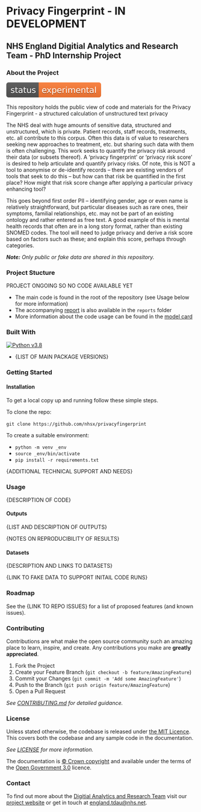 # Privacy Fingerprint - IN DEVELOPMENT
## NHS England Digitial Analytics and Research Team - PhD Internship Project

### About the Project

[![status: experimental](https://github.com/GIScience/badges/raw/master/status/experimental.svg)](https://github.com/GIScience/badges#experimental)

This repository holds the public view of code and materials for the Privacy Fingerprint -  a structured calculation of unstructured text privacy

The NHS deal with huge amounts of sensitive data, structured and unstructured, which is private. Patient records, staff records, treatments, etc. all contribute to this corpus. Often this data is of value to researchers seeking new approaches to treatment, etc. but sharing such data with them is often challenging. This work seeks to quantify the privacy risk around their data (or subsets thereof). A ‘privacy fingerprint’ or ‘privacy risk score’ is desired to help articulate and quantify privacy risks. Of note, this is NOT a tool to anonymise or de-identify records – there are existing vendors of tools that seek to do this – but how can that risk be quantified in the first place? How might that risk score change after applying a particular privacy enhancing tool?
 
This goes beyond first order PII – identifying gender, age or even name is relatively straightforward, but particular diseases such as rare ones, their symptoms, familial relationships, etc. may not be part of an existing ontology and rather entered as free text. A good example of this is mental health records that often are in a long story format, rather than existing SNOMED codes. The tool will need to judge privacy and derive a risk score based on factors such as these; and explain this score, perhaps through categories.

_**Note:** Only public or fake data are shared in this repository._

### Project Stucture

PROJECT ONGOING SO NO CODE AVAILABLE YET
- The main code is found in the root of the repository (see Usage below for more information)
- The accompanying [report](./reports/PrivacyOfUnstructuredDataReport_Nov2022.pdf) is also available in the `reports` folder
- More information about the code usage can be found in the [model card](./model_card.md)

### Built With

[![Python v3.8](https://img.shields.io/badge/python-v3.8-blue.svg)](https://www.python.org/downloads/release/python-380/)
- {LIST OF MAIN PACKAGE VERSIONS}

### Getting Started

#### Installation

To get a local copy up and running follow these simple steps.

To clone the repo:

`git clone https://github.com/nhsx/privacyfingerprint`

To create a suitable environment:
- ```python -m venv _env```
- `source _env/bin/activate`
- `pip install -r requirements.txt`

{ADDITIONAL TECHNICAL SUPPORT AND NEEDS} 

### Usage
{DESCRIPTION OF CODE}

#### Outputs
{LIST AND DESCRIPTION OF OUTPUTS}

{NOTES ON REPRODUCIBILITY OF RESULTS}

#### Datasets
{DESCRIPTION AND LINKS TO DATASETS}

{LINK TO FAKE DATA TO SUPPORT INITAIL CODE RUNS}

### Roadmap

See the {LINK TO REPO ISSUES} for a list of proposed features (and known issues).

### Contributing

Contributions are what make the open source community such an amazing place to learn, inspire, and create. Any contributions you make are **greatly appreciated**.

1. Fork the Project
2. Create your Feature Branch (`git checkout -b feature/AmazingFeature`)
3. Commit your Changes (`git commit -m 'Add some AmazingFeature'`)
4. Push to the Branch (`git push origin feature/AmazingFeature`)
5. Open a Pull Request

_See [CONTRIBUTING.md](./CONTRIBUTING.md) for detailed guidance._

### License

Unless stated otherwise, the codebase is released under [the MIT Licence][mit].
This covers both the codebase and any sample code in the documentation.

_See [LICENSE](./LICENSE) for more information._

The documentation is [© Crown copyright][copyright] and available under the terms
of the [Open Government 3.0][ogl] licence.

[mit]: LICENCE
[copyright]: http://www.nationalarchives.gov.uk/information-management/re-using-public-sector-information/uk-government-licensing-framework/crown-copyright/
[ogl]: http://www.nationalarchives.gov.uk/doc/open-government-licence/version/3/

### Contact

To find out more about the [Digitial Analytics and Research Team](https://www.nhsx.nhs.uk/key-tools-and-info/nhsx-analytics-unit/) visit our [project website](https://nhsx.github.io/AnalyticsUnit/projects.html) or get in touch at [england.tdau@nhs.net](mailto:england.tdau@nhs.net).

<!-- ### Acknowledgements -->

